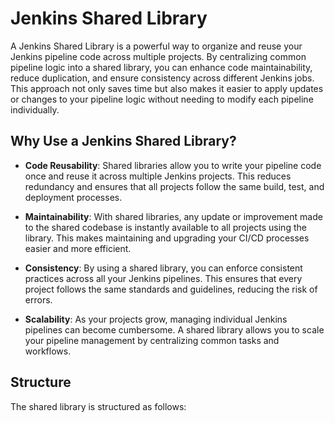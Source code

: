 # Jenkins Shared Library

A Jenkins Shared Library is a powerful way to organize and reuse your Jenkins pipeline code across multiple projects. By centralizing common pipeline logic into a shared library, you can enhance code maintainability, reduce duplication, and ensure consistency across different Jenkins jobs. This approach not only saves time but also makes it easier to apply updates or changes to your pipeline logic without needing to modify each pipeline individually.

## Why Use a Jenkins Shared Library?

- **Code Reusability**: Shared libraries allow you to write your pipeline code once and reuse it across multiple Jenkins projects. This reduces redundancy and ensures that all projects follow the same build, test, and deployment processes.

- **Maintainability**: With shared libraries, any update or improvement made to the shared codebase is instantly available to all projects using the library. This makes maintaining and upgrading your CI/CD processes easier and more efficient.

- **Consistency**: By using a shared library, you can enforce consistent practices across all your Jenkins pipelines. This ensures that every project follows the same standards and guidelines, reducing the risk of errors.

- **Scalability**: As your projects grow, managing individual Jenkins pipelines can become cumbersome. A shared library allows you to scale your pipeline management by centralizing common tasks and workflows.

## Structure

The shared library is structured as follows:

